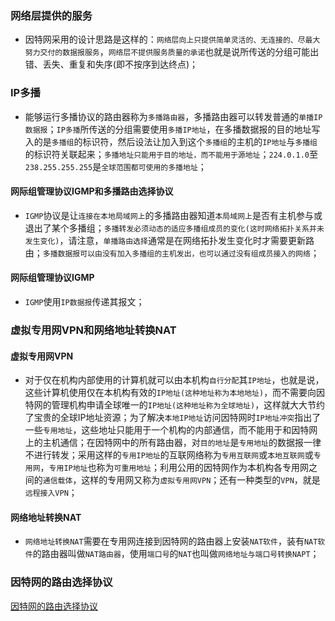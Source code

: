 ### 网络层提供的服务
+ 因特网采用的设计思路是这样的：`网络层向上只提供简单灵活的、无连接的、尽最大努力交付的数据报服务`，`网络层不提供服务质量的承诺`也就是说所传送的分组可能出错、丢失、重复和失序(即不按序到达终点)；

### IP多播
+ 能够运行多播协议的路由器称为`多播路由器`，多播路由器可以转发普通的`单播IP数据报`；`IP多播`所传送的分组需要使用`多播IP地址`，在多播数据报的目的地址写入的是`多播组`的标识符，然后设法让加入到这个`多播组`的主机的`IP地址`与`多播组`的标识符关联起来；`多播地址只能用于目的地址，而不能用于源地址`；`224.0.1.0`至`238.255.255.255`是`全球范围都可使用的多播地址`；
#### 网际组管理协议IGMP和多播路由选择协议
+ `IGMP`协议是让`连接在本地局域网上`的多播路由器知道`本局域网上`是否有主机参与或退出了某个多播组；`多播转发必须动态的适应多播组成员的变化(这时网络拓扑关系并未发生变化)`，请注意，`单播路由选择`通常是在网络拓扑发生变化时才需要更新路由；`多播数据报可以由没有加入多播组的主机发出，也可以通过没有组成员接入的网络`；
#### 网际组管理协议IGMP
+ `IGMP`使用`IP数据报`传递其报文；

### 虚拟专用网VPN和网络地址转换NAT
#### 虚拟专用网VPN
+ 对于仅在机构内部使用的计算机就可以由本机构`自行分配`其`IP地址`，也就是说，这些计算机使用仅在本机构有效的`IP地址(这种地址称为本地地址)`，而不需要向因特网的管理机构申请全球唯一的`IP地址(这种地址称为全球地址)`，这样就大大节约了宝贵的全球IP地址资源；为了解决`本地IP地址`访问因特网时`IP地址冲突`指出了一些`专用地址`，这些地址只能用于一个机构的内部通信，而不能用于和因特网上的主机通信；在因特网中的所有路由器，对`目的地址`是`专用地址`的数据报一律不进行转发；采用这样的`专用IP地址`的互联网络称为`专用互联网`或`本地互联网`或`专用网`，`专用IP地址`也称为`可重用地址`；利用公用的因特网作为本机构各专用网之间的`通信载体`，这样的专用网又称为`虚拟专用网VPN`；还有一种类型的`VPN`，就是`远程接入VPN`；
#### 网络地址转换NAT
+ `网络地址转换NAT`需要在专用网连接到因特网的路由器上安装`NAT软件`，装有`NAT软件`的路由器叫做`NAT路由器`，使用`端口号`的`NAT`也叫做`网络地址与端口号转换NAPT`；

### 因特网的路由选择协议
[因特网的路由选择协议](https://github.com/ningbaoqi/ComputerNetWork/blob/master/README-Routing-protocol.md)
